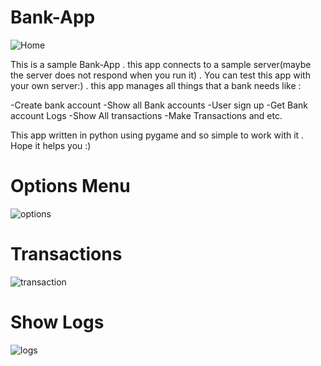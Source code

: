 # Bank-App
![Home](https://user-images.githubusercontent.com/56608616/139873642-47ef9a56-0d8a-43a6-8d94-0cefc8f8bb7c.jpg)

This is a sample Bank-App . this app connects to a sample server(maybe the server does not respond when you run it) . You can test this app with your own server:) . this app manages all things that a bank needs like : 

-Create bank account 
-Show all Bank accounts 
-User sign up 
-Get Bank account Logs 
-Show All transactions 
-Make Transactions and etc. 

This app written in python using pygame and so simple to work with it . Hope it helps you :)

# Options Menu

![options](https://user-images.githubusercontent.com/56608616/139873647-a90f039a-234d-4012-89d5-97208dc78a7f.png)

# Transactions

![transaction](https://user-images.githubusercontent.com/56608616/139874107-915ca771-3e23-49ee-8bf1-0872ea4753cc.png)

# Show Logs

![logs](https://user-images.githubusercontent.com/56608616/139874115-78c8cb85-1bbf-49f4-acfa-c1c753c18620.png)

